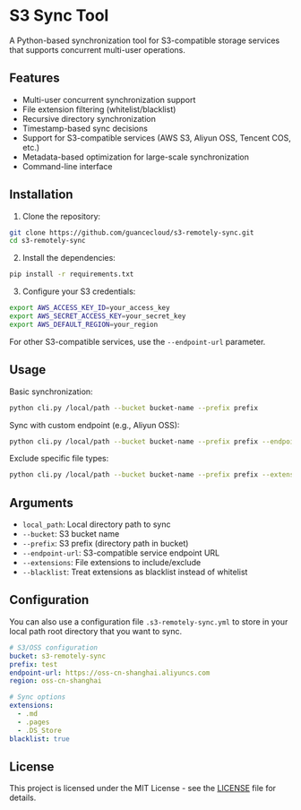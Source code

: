 # S3 Sync Tool

A Python-based synchronization tool for S3-compatible storage services that supports concurrent multi-user operations.

## Features

- Multi-user concurrent synchronization support
- File extension filtering (whitelist/blacklist)
- Recursive directory synchronization
- Timestamp-based sync decisions
- Support for S3-compatible services (AWS S3, Aliyun OSS, Tencent COS, etc.)
- Metadata-based optimization for large-scale synchronization
- Command-line interface

## Installation

1. Clone the repository: 

```bash
git clone https://github.com/guancecloud/s3-remotely-sync.git
cd s3-remotely-sync
```

2. Install the dependencies:

```bash
pip install -r requirements.txt
```

3. Configure your S3 credentials:

```bash
export AWS_ACCESS_KEY_ID=your_access_key
export AWS_SECRET_ACCESS_KEY=your_secret_key
export AWS_DEFAULT_REGION=your_region
```

For other S3-compatible services, use the `--endpoint-url` parameter.

## Usage

Basic synchronization:

```bash
python cli.py /local/path --bucket bucket-name --prefix prefix
```

Sync with custom endpoint (e.g., Aliyun OSS):

```bash
python cli.py /local/path --bucket bucket-name --prefix prefix --endpoint-url https://oss-cn-beijing.aliyuncs.com
```

Exclude specific file types:

```bash
python cli.py /local/path --bucket bucket-name --prefix prefix --extensions .tmp .log --blacklist
```

## Arguments

- `local_path`: Local directory path to sync
- `--bucket`: S3 bucket name
- `--prefix`: S3 prefix (directory path in bucket)
- `--endpoint-url`: S3-compatible service endpoint URL
- `--extensions`: File extensions to include/exclude
- `--blacklist`: Treat extensions as blacklist instead of whitelist

## Configuration

You can also use a configuration file `.s3-remotely-sync.yml` to store in your local path root directory that you want to sync.

```yaml
# S3/OSS configuration
bucket: s3-remotely-sync
prefix: test
endpoint-url: https://oss-cn-shanghai.aliyuncs.com
region: oss-cn-shanghai

# Sync options
extensions:
  - .md
  - .pages
  - .DS_Store
blacklist: true
```

## License

This project is licensed under the MIT License - see the [LICENSE](LICENSE) file for details.
